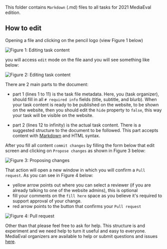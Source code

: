 This folder contains `Markdown` (.md) files to all tasks for 2021 MediaEval edition.

## How to edit

Opening a file and clicking on the pencil logo (view Figure 1 below)

![Figure 1: Editing task content](/docs/task_edition1.png "Figure 1: Editing task content")

you will access `edit` mode on the file aand you will see something like below:

![Figure 2: Editing task content](/docs/task_edition2.png "Figure 1: Editing task content")

There are 2 main parts to the document:

* part 1 (lines 1 to 11) is the task file metadata. Here, you (task organizer), should fill in all `# required info` fields (title, subtitle, and blurb). When your task content is ready to be published on the website, to be shown on the website, then you should edit the `hide` property to `false`, this way your task will be visible on the website.

* part 2 (lines 12 to infinity) is the actual task content. There is a suggested structure to the document to be followed. This part accepts content with [Markdown](https://daringfireball.net/projects/markdown/syntax) and HTML syntax.

After you fill all content `commit changes` by filling the form below that edit screen and clicking on `Propose changes` as shown in Figure 3 below:

![Figure 3: Proposing changes](/docs/task_edition3.png "Figure 3: Proposing changes")

That action will open a new window in which you will confirm a `Pull request`. As you can see in Figure 4 below:
*  yellow arrow points out where you can select a reviewer (if you are already talking to one of the website admins), this is optional
* fill your comments on the `fill here` space as you believe it's required to support approval of your change.
* red arrow points to the button that confirms your `Pull request`

![Figure 4: Pull request](/docs/task_edition4.png "Figure 3: Pull request")

Other than that please feel free to ask for help. This structure is and experiment and we need help to turn it useful and easy to everyone. MediaEval organizers are available to help or submit questions and issues [here](https://github.com/multimediaeval/multimediaeval.github.io/issues).

